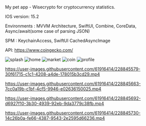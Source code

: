 My pet app - Wisecrypto for cryptocurrency statistics.

IOS version:   15.2

Environments : MVVM Architecture,
               SwiftUI,
               Combine,
               CoreData,
               Async/await(some case of parsing JSON)

SPM :          KeychainAccess,
               SwiftUI CachedAsyncImage 

API:          https://www.coingecko.com/

![splash](https://user-images.githubusercontent.com/61916414/228845056-ff9758c4-9e7b-4759-a954-c1738d9b45ff.png)
![home](https://user-images.githubusercontent.com/61916414/228845080-bfabc602-0a54-441d-8fc0-896129b0cb9d.png)
![market](https://user-images.githubusercontent.com/61916414/228845118-c9c98910-2ed3-4ac3-b3aa-7999b48aa965.png)
![coin](https://user-images.githubusercontent.com/61916414/228845136-11327749-0e98-43e8-a830-f4585054bbf0.png)
![profile](https://user-images.githubusercontent.com/61916414/228845147-fbe00f82-80e8-4938-b378-fd274e32bae2.png)



https://user-images.githubusercontent.com/61916414/228845579-30f61715-c1c1-4208-a4de-178015b3cd29.mp4



https://user-images.githubusercontent.com/61916414/228845663-7cc0a19b-c1bf-4cf5-9946-e02636150025.mp4


https://user-images.githubusercontent.com/61916414/228845692-d6927f10-3b30-4939-92eb-9da3779c38fb.mp4


https://user-images.githubusercontent.com/61916414/228845730-14c26b0a-fe66-4387-9543-2e2595d66236.mp4



